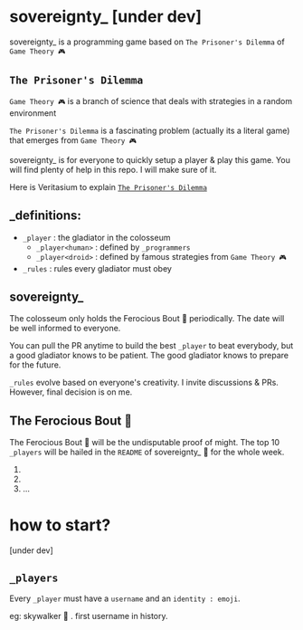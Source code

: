 # sovereignty\_ [under dev]

sovereignty\_ is a programming game based on `The Prisoner's Dilemma` of `Game Theory 🎮`

## `The Prisoner's Dilemma`

`Game Theory 🎮` is a branch of science that deals with strategies in a random environment

`The Prisoner's Dilemma` is a fascinating problem (actually its a literal game) that emerges from `Game Theory 🎮`

sovereignty\_ is for everyone to quickly setup a player & play this game. You will find plenty of help in this repo. I will make sure of it.

Here is Veritasium to explain [`The Prisoner's Dilemma`](https://www.youtube.com/watch?v=mScpHTIi-kM)

## \_definitions:

- `_player` : the gladiator in the colosseum
  - `_player<human>` : defined by `_programmers`
  - `_player<droid>` : defined by famous strategies from `Game Theory 🎮`
- `_rules` : rules every gladiator must obey

## sovereignty\_

The colosseum only holds the Ferocious Bout 👑 periodically. The date will be well informed to everyone.

You can pull the PR anytime to build the best `_player` to beat everybody, but a good gladiator knows to be patient. The good gladiator knows to prepare for the future.

`_rules` evolve based on everyone's creativity. I invite discussions & PRs. However, final decision is on me.

## The Ferocious Bout 👑

The Ferocious Bout 👑 will be the undisputable proof of might. The top 10 `_players` will be hailed in the `README` of sovereignty\_ 👑 for the whole week.

1. 
2. 
3. ...

# how to start?

[under dev]

## `_players`

Every `_player` must have a `username` and an `identity : emoji`.

eg: skywalker 🔦 . first username in history.
